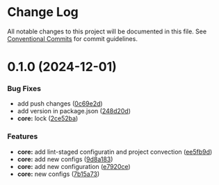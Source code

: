 # Change Log

All notable changes to this project will be documented in this file.
See [Conventional Commits](https://conventionalcommits.org) for commit guidelines.

# 0.1.0 (2024-12-01)


### Bug Fixes

* add push changes ([0c69e2d](https://github.com/demonicattack/shared-configs/commit/0c69e2d7d814da10095808b9929a78de3164ec17))
* add version in package.json ([248d20d](https://github.com/demonicattack/shared-configs/commit/248d20d769ea5a1fdf75802b80ae9b9c69df6312))
* **core:** lock ([2ce52ba](https://github.com/demonicattack/shared-configs/commit/2ce52ba55a88c01da41ec37eb10c18c45ea5d2ff))


### Features

* **core:** add lint-staged configuratin and project convection ([ee5fb9d](https://github.com/demonicattack/shared-configs/commit/ee5fb9d049835614b481ff72141d061227dbe90f))
* **core:** add new configs ([9d8a183](https://github.com/demonicattack/shared-configs/commit/9d8a1837fdd14768d599a1c2858286e4c89253f7))
* **core:** add new configuration ([e7920ce](https://github.com/demonicattack/shared-configs/commit/e7920ceed73871f2f17ca38ca02b36bc9cc74a87))
* **core:** new configs ([7b15a73](https://github.com/demonicattack/shared-configs/commit/7b15a73348a479c6c2d7f9ff09e87f8a5bece7d6))
